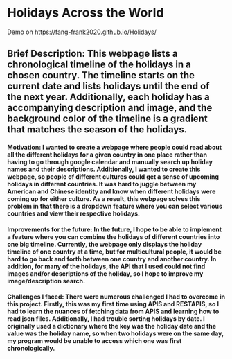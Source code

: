 # Holidays Across the World

Demo on https://fang-frank2020.github.io/Holidays/

## Brief Description: This webpage lists a chronological timeline of the holidays in a chosen country. The timeline starts on the current date and lists holidays until the end of the next year. Additionally, each holiday has a accompanying description and image, and the background color of the timeline is a gradient that matches the season of the holidays.

#### Motivation: I wanted to create a webpage where people could read about all the different holidays for a given country in one place rather than having to go through google calendar and manually search up holiday names and their descriptions. Additionally, I wanted to create this webpage, so people of different cultures could get a sense of upcoming holidays in different countries. It was hard to juggle between my American and Chinese identity and know when different holidays were coming up for either culture. As a result, this webpage solves this problem in that there is a dropdown feature where you can select various countries and view their respective holidays.

#### Improvements for the future: In the future, I hope to be able to implement a feature where you can combine the holidays of different countries into one big timeline. Currently, the webpage only displays the holiday timeline of one country at a time, but for multicultural people, it would be hard to go back and forth between one country and another country. In addition, for many of the holidays, the API that I used could not find images and/or descriptions of the holiday, so I hope to improve my image/description search.

#### Challenges I faced: There were numerous challenged I had to overcome in this project. Firstly, this was my first time using APIS and RESTAPIS, so I had to learn the nuances of fetching data from APIS and learning how to read json files. Additionally, I had trouble sorting holidays by date. I originally used a dictionary where the key was the holiday date and the value was the holiday name, so when two holidays were on the same day, my program would be unable to access which one was first chronologically.


